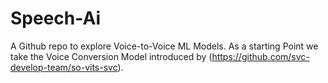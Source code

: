 # Speech-Ai
A Github repo to explore Voice-to-Voice  ML Models.
As a starting Point we take the Voice Conversion Model introduced by (https://github.com/svc-develop-team/so-vits-svc).
